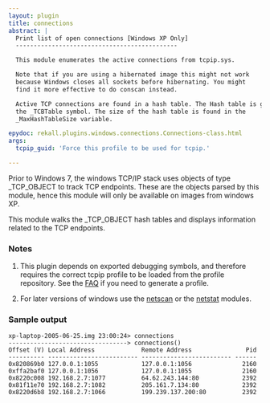 ```yaml
---
layout: plugin
title: connections
abstract: |
  Print list of open connections [Windows XP Only]
  ---------------------------------------------

  This module enumerates the active connections from tcpip.sys.

  Note that if you are using a hibernated image this might not work
  because Windows closes all sockets before hibernating. You might
  find it more effective to do conscan instead.

  Active TCP connections are found in a hash table. The Hash table is given by
  the _TCBTable symbol. The size of the hash table is found in the
  _MaxHashTableSize variable.

epydoc: rekall.plugins.windows.connections.Connections-class.html
args:
  tcpip_guid: 'Force this profile to be used for tcpip.'

---
```


Prior to Windows 7, the windows TCP/IP stack uses objects of type _TCP_OBJECT to
track TCP endpoints. These are the objects parsed by this module, hence this
module will only be available on images from windows XP.

This module walks the _TCP_OBJECT hash tables and displays information related
to the TCP endpoints.

### Notes

1. This plugin depends on exported debugging symbols, and therefore requires the
   correct tcpip profile to be loaded from the profile repository. See the
   [FAQ](/faq.html#profile) if you need to generate a profile.

2. For later versions of windows use the [netscan](Netscan.html) or the
   [netstat](Netstat.html) modules.

### Sample output

```
xp-laptop-2005-06-25.img 23:00:24> connections
---------------------------------> connections()
Offset (V) Local Address             Remote Address               Pid
---------- ------------------------- ------------------------- ------
0x820869b0 127.0.0.1:1055            127.0.0.1:1056              2160
0xffa2baf0 127.0.0.1:1056            127.0.0.1:1055              2160
0x8220c008 192.168.2.7:1077          64.62.243.144:80            2392
0x81f11e70 192.168.2.7:1082          205.161.7.134:80            2392
0x8220d6b8 192.168.2.7:1066          199.239.137.200:80          2392
```